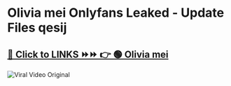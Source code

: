 
 # Olivia mei Onlyfans Leaked - Update Files qesij

## <h2><a href="https://clipsfans.com/Olivia_mei&ref=git">🔗 Click to LINKS ⏩⏩ 👉 🟢 Olivia mei </a></h2>

<a href="https://clipsfans.com/Olivia_mei&ref=git" rel="nofollow" data-target="animated-image.originalLink"><img src="https://i.ibb.co.com/xMMVF88/686577567.gif" alt="Viral Video Original" style="max-width: 100%; display: inline-block;" data-target="animated-image.originalImage"></a>

